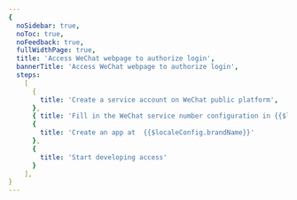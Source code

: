 ```yaml
---
{
  noSidebar: true,
  noToc: true,
  noFeedback: true,
  fullWidthPage: true,
  title: 'Access WeChat webpage to authorize login',
  bannerTitle: 'Access WeChat webpage to authorize login',
  steps:
    [
      {
        title: 'Create a service account on WeChat public platform',
      },
      { title: 'Fill in the WeChat service number configuration in {{$localeConfig.brandName}}' },
      {
        title: 'Create an app at  {{$localeConfig.brandName}}'
      },
      {
        title: 'Start developing access'
      }
    ],
}
---
```


<IntegrationDetail backLink="/guides/connections/social"/>
